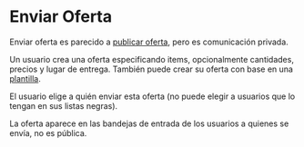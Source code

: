 Enviar Oferta
=============

Enviar oferta es parecido a [publicar oferta](publicar_oferta.md), pero es comunicación privada.

Un usuario crea una oferta especificando items, opcionalmente cantidades, precios y lugar de entrega. 
También puede crear su oferta con base en una [plantilla](gestion_de_plantillas.md).

El usuario elige a quién enviar esta oferta (no puede elegir a usuarios que lo tengan en sus listas negras).

La oferta aparece en las bandejas de entrada de los usuarios a quienes se envía, no es pública.
